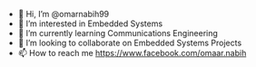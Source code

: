 - 👋 Hi, I’m @omarnabih99
- 👀 I’m interested in Embedded Systems
- 🌱 I’m currently learning Communications Engineering
- 💞️ I’m looking to collaborate on Embedded Systems Projects
- 📫 How to reach me https://www.facebook.com/omaar.nabih

<!---
omarnabih99/omarnabih99 is a ✨ special ✨ repository because its `README.md` (this file) appears on your GitHub profile.
You can click the Preview link to take a look at your changes.
--->
